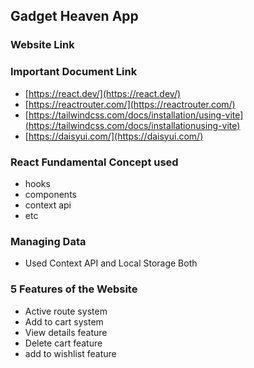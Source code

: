 ## Gadget Heaven App

### Website Link

### Important Document Link

- [https://react.dev/](https://react.dev/)
- [https://reactrouter.com/](https://reactrouter.com/)
- [https://tailwindcss.com/docs/installation/using-vite](https://tailwindcss.com/docs/installationusing-vite)
- [https://daisyui.com/](https://daisyui.com/)

### React Fundamental Concept used

- hooks
- components
- context api
- etc

### Managing Data

- Used Context API and Local Storage Both

### 5 Features of the Website

- Active route system
- Add to cart system
- View details feature
- Delete cart feature
- add to wishlist feature

